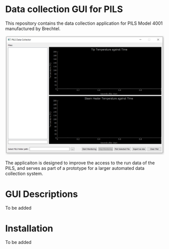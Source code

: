 # Data collection GUI for PILS 
This repository contains the data collection application for PILS Model 4001 manufactured by Brechtel. 

![](images/GUI_main.png)

The applicaiton is designed to improve the access to the run data of the PILS, and serves as part of a prototype for a larger automated data collection system.  

# GUI Descriptions
To be added

# Installation
To be added 

